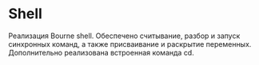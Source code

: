 # Shell
Реализация Bourne shell.
Обеспечено считывание, разбор и запуск синхронных команд, а также присваивание и раскрытие переменных. Дополнительно реализована встроенная команда cd.

